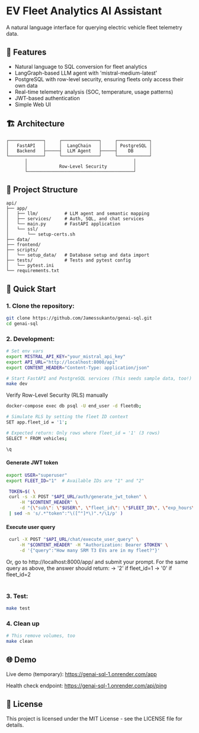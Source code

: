 # EV Fleet Analytics AI Assistant

A natural language interface for querying electric vehicle fleet telemetry data. 

## 🌟 Features

- Natural language to SQL conversion for fleet analytics
- LangGraph-based LLM agent with 'mistral-medium-latest'
- PostgreSQL with row-level security, ensuring fleets only access their own data
- Real-time telemetry analysis (SOC, temperature, usage patterns)
- JWT-based authentication
- Simple Web UI

## 🏗 Architecture

```
┌─────────────┐     ┌──────────────┐     ┌────────────┐
│   FastAPI   │     │  LangChain   │     │ PostgreSQL │
│   Backend   ├─────┤  LLM Agent   ├─────┤    DB      │
└─────────────┘     └──────────────┘     └────────────┘
       │                                        │
       │            Row-Level Security          │
       └────────────────────────────────────────┘
```

## 📁 Project Structure

```
api/
├── app/
│   ├── llm/          # LLM agent and semantic mapping
│   ├── services/     # Auth, SQL, and chat services
│   └── main.py       # FastAPI application
│   └── ssl/
│       └── setup-certs.sh
├── data/         
├── frontend/         
├── scripts/         
│   └── setup_data/   # Database setup and data import
├── tests/            # Tests and pytest config
│   └── pytest.ini
└── requirements.txt
```



## 🚀 Quick Start

### 1. Clone the repository:
   ```bash
   git clone https://github.com/Jamessukanto/genai-sql.git
   cd genai-sql
   ```

### 2. Development:

   ```bash
   # Set env vars
   export MISTRAL_API_KEY="your_mistral_api_key"
   export API_URL="http://localhost:8000/api"
   export CONTENT_HEADER="Content-Type: application/json"

   # Start FastAPI and PostgreSQL services (This seeds sample data, too!)
   make dev
   ```

   Verify Row-Level Security (RLS) manually
   ```bash
   docker-compose exec db psql -U end_user -d fleetdb; 

   # Simulate RLS by setting the fleet ID context
   SET app.fleet_id = '1';

   # Expected return: Only rows where fleet_id = '1' (3 rows)
   SELECT * FROM vehicles;

   \q
   ```

   #### Generate JWT token 
   ```bash
   export USER="superuser"
   export FLEET_ID="1"  # Available IDs are "1" and "2"

    TOKEN=$( \
    curl -s -X POST "$API_URL/auth/generate_jwt_token" \
        -H "$CONTENT_HEADER" \
        -d "{\"sub\": \"$USER\", \"fleet_id\": \"$FLEET_ID\", \"exp_hours\": 1}" \
    | sed -n 's/.*"token":"\([^"]*\)".*/\1/p' )
   ```

   #### Execute user query
   ```bash
    curl -X POST "$API_URL/chat/execute_user_query" \
        -H "$CONTENT_HEADER" -H "Authorization: Bearer $TOKEN" \
        -d '{"query":"How many SRM T3 EVs are in my fleet?"}'
   ```

   Or, go to http://localhost:8000/app/ and submit your prompt. For the same query as above, the answer should return:
   → '2' if fleet_id=1
   → '0' if fleet_id=2
   <br>
   <br>

### 3. Test:
   ```bash
   make test
   ```

### 4. Clean up
   ```bash
   # This remove volumes, too
   make clean
   ```

## 🌐 Demo

Live demo (temporary): https://genai-sql-1.onrender.com/app

Health check endpoint: https://genai-sql-1.onrender.com/api/ping

## 📜 License

This project is licensed under the MIT License - see the LICENSE file for details.
